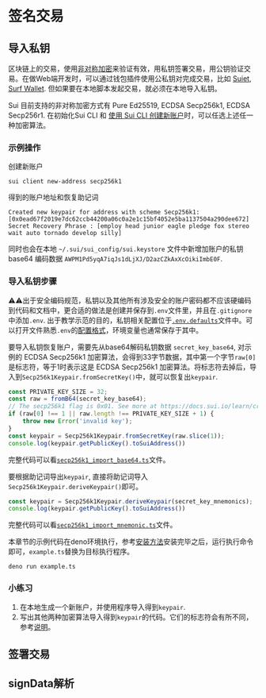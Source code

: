 # 签名交易

## 导入私钥

区块链上的交易，使用[非对称加密](https://zh.wikipedia.org/zh-sg/%E5%85%AC%E5%BC%80%E5%AF%86%E9%92%A5%E5%8A%A0%E5%AF%86)来验证有效，用私钥签署交易，用公钥验证交易。在做Web端开发时，可以通过钱包插件使用公私钥对完成交易，比如 [Suiet](https://kit.suiet.app/docs/tutorial/connect-dapp-with-wallets), [Surf Wallet](https://github.com/surflabs/surf-extension#surf-wallet). 但如果要在本地脚本发起交易，就必须在本地导入私钥。

Sui 目前支持的非对称加密方式有 Pure Ed25519, ECDSA Secp256k1, ECDSA Secp256r1. 在初始化Sui CLI 和 [使用 Sui CLI 创建新账户](https://docs.sui.io/build/cli-client#create-a-new-account-address)时，可以任选上述任一种加密算法。

### 示例操作

创建新账户

`sui client new-address secp256k1`

得到的账户地址和恢复助记词

```
Created new keypair for address with scheme Secp256k1: [0x0ead67f2019e7dc62ccb44200a06c0a2e1c15bf4052e5ba1137504a290dee672]
Secret Recovery Phrase : [employ head junior eagle pledge fox stereo wait auto tornado develop silly]
```

同时也会在本地 `~/.sui/sui_config/sui.keystore` 文件中新增加账户的私钥 base64 编码数据 `AWPM1Pd5yqA7iqJs1dLjXJ/D2azCZkAxXcOikiImbE0F`. 

### 导入私钥步骤

⚠⚠出于安全编码规范，私钥以及其他所有涉及安全的账户密码都不应该硬编码到代码和文档中，更合适的做法是创建并保存到`.env`文件里，并且在`.gitignore`中添加`.env`. 出于教学示范的目的，私钥相关配置位于[`.env.defaults`](../example_projects/.env.defaults)文件中。可以打开文件熟悉`.env`的[配置格式](https://hexdocs.pm/dotenvy/dotenv-file-format.html)，环境变量也通常保存于其中。

要导入私钥恢复账户，需要先从base64解码私钥数据 `secret_key_base64`, 对示例的 ECDSA Secp256k1 加密算法，会得到33字节数据，其中第一个字节`raw[0]`是标志符，等于1时表示这是 ECDSA Secp256k1 加密算法。将标志符去掉后，导入到`Secp256k1Keypair.fromSecretKey()`中，就可以恢复出`keypair`.

```typescript
const PRIVATE_KEY_SIZE = 32;
const raw = fromB64(secret_key_base64);
// The secp256k1 flag is 0x01. See more at https://docs.sui.io/learn/cryptography/sui-signatures
if (raw[0] !== 1 || raw.length !== PRIVATE_KEY_SIZE + 1) {
    throw new Error('invalid key');
}
const keypair = Secp256k1Keypair.fromSecretKey(raw.slice(1));
console.log(keypair.getPublicKey().toSuiAddress())
```

完整代码可以看[`secp256k1_import_base64.ts`](../example_projects/secp256k1_import_base64.ts)文件。

要根据助记词导出`keypair`, 直接将助记词导入`Secp256k1Keypair.deriveKeypair()`即可。

```typescript
const keypair = Secp256k1Keypair.deriveKeypair(secret_key_mnemonics);
console.log(keypair.getPublicKey().toSuiAddress())
```

完整代码可以看[`secp256k1_import_mnemonic.ts`](../example_projects/secp256k1_import_mnemonic.ts)文件。

本章节的示例代码在deno环境执行，参考[安装方法](https://deno.land/manual@v1.35.2/getting_started/installation)安装完毕之后，运行执行命令即可，`example.ts`替换为目标执行程序。

`deno run example.ts`

### 小练习

1. 在本地生成一个新账户，并使用程序导入得到`keypair`.
2. 写出其他两种加密算法导入得到`keypair`的代码。它们的标志符会有所不同，参考[说明](https://docs.sui.io/learn/cryptography/sui-signatures)。

## 签署交易


## signData解析


